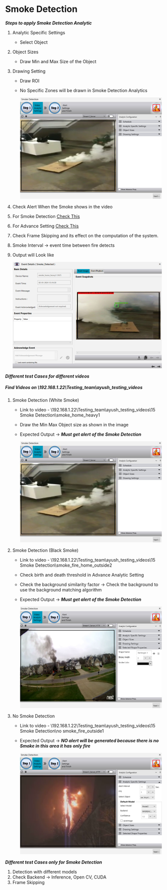 # **Smoke Detection**
 
***Steps to apply Smoke Detection Analytic***

1. Analytic Specific Settings
   - Select Object
2. Object Sizes
   - Draw Min and Max Size of the Object
3. Drawing Setting
   - Draw ROI
   - No Specific Zones will be drawn in Smoke Detection Analytics

     ![image](https://github.com/ayushaggarwalI2V/Video-Analytics-Server/blob/main/15%20Smoke%20Detection/images/smoke.png "Smoke Detection")

4. Check Alert When the Smoke shows in the video
5. For Smoke Detection [Check This](https://stackoverflowteams.com/c/i2v-systems/questions/112)
6. For Advance Setting [Check This](https://stackoverflowteams.com/c/i2v-systems/questions/132)
7. Check Frame Skipping and its effect on the computation of the system.
8. Smoke Interval -> event time between fire detects
9. Output will Look like

     ![image](https://github.com/ayushaggarwalI2V/Video-Analytics-Server/blob/main/15%20Smoke%20Detection/images/smoke%20alert.png "Smoke Detection")

***Different test Cases for different videos***
##### Find Videos on _\\192.168.1.22\Testing_team\ayush_testing_videos_

1. Smoke Detection (White Smoke)
   - Link to video - \\192.168.1.22\Testing_team\ayush_testing_videos\15 Smoke Detection\smoke_home_heavy1
   - Draw the Min Max Object size as shown in the image
   - Expected Output -> **_Must get alert of the Smoke Detection_**
     
     ![image](https://github.com/ayushaggarwalI2V/Video-Analytics-Server/blob/main/15%20Smoke%20Detection/images/smoke.png "Smoke Detection")

2. Smoke Detection (Black Smoke)
   - Link to video - \\192.168.1.22\Testing_team\ayush_testing_videos\15 Smoke Detection\smoke_fire_home_outside2
   - Check birth and death threshold in Advance Analytic Setting
   - Check the background similarity factor -> Check the background to use the background matching algorithm
   - Expected Output -> **_Must get alert of the Smoke Detection_**
   
     ![image](https://github.com/ayushaggarwalI2V/Video-Analytics-Server/blob/main/15%20Smoke%20Detection/images/smoke%20house.png "Smoke Detection")
     
3. No Smoke Detection
   - Link to video - \\192.168.1.22\Testing_team\ayush_testing_videos\15 Smoke Detection\no smoke_fire_outside1
   - Expected Output -> **_NO alert will be generated because there is no Smoke in this area it has only fire_**
   
     ![image](https://github.com/ayushaggarwalI2V/Video-Analytics-Server/blob/main/15%20Smoke%20Detection/images/no%20smoke.png "No Smoke Detection")

***Different test Cases only for Smoke Detection***

1. Detection with different models
2. Check Backend -> Inference, Open CV, CUDA
3. Frame Skipping

